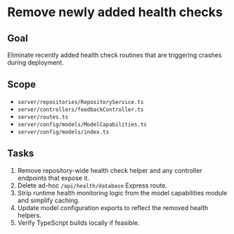 # Remove newly added health checks

## Goal
Eliminate recently added health check routines that are triggering crashes during deployment.

## Scope
- `server/repositories/RepositoryService.ts`
- `server/controllers/feedbackController.ts`
- `server/routes.ts`
- `server/config/models/ModelCapabilities.ts`
- `server/config/models/index.ts`

## Tasks
1. Remove repository-wide health check helper and any controller endpoints that expose it.
2. Delete ad-hoc `/api/health/database` Express route.
3. Strip runtime health monitoring logic from the model capabilities module and simplify caching.
4. Update model configuration exports to reflect the removed health helpers.
5. Verify TypeScript builds locally if feasible.
